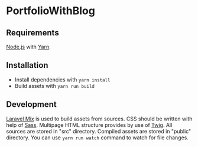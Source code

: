 # PortfolioWithBlog

## Requirements
[Node.js](https://nodejs.org/en/) with [Yarn](https://yarnpkg.com).

## Installation
- Install dependencies with ```yarn install```
- Build assets with ```yarn run build```

## Development
[Laravel Mix](https://laravel-mix.com) is used to build assets from sources. CSS should be written with help of [Sass](https://sass-lang.com). Multipage HTML structure provides by use of [Twig](https://twig.symfony.com). All sources are stored in "src" directory. Compiled assets are stored in "public" directory. You can use ```yarn run watch``` command to watch for file changes.
